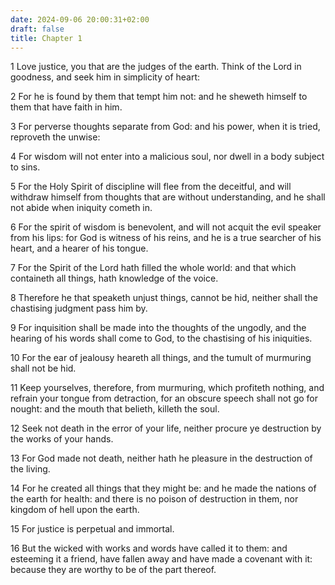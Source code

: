 ```yaml
---
date: 2024-09-06 20:00:31+02:00
draft: false
title: Chapter 1
---
```




1 Love justice, you that are the judges of the earth. Think of the Lord in goodness, and seek him in simplicity of heart:

2 For he is found by them that tempt him not: and he sheweth himself to them that have faith in him.

3 For perverse thoughts separate from God: and his power, when it is tried, reproveth the unwise:

4 For wisdom will not enter into a malicious soul, nor dwell in a body subject to sins.

5 For the Holy Spirit of discipline will flee from the deceitful, and will withdraw himself from thoughts that are without understanding, and he shall not abide when iniquity cometh in.

6 For the spirit of wisdom is benevolent, and will not acquit the evil speaker from his lips: for God is witness of his reins, and he is a true searcher of his heart, and a hearer of his tongue.

7 For the Spirit of the Lord hath filled the whole world: and that which containeth all things, hath knowledge of the voice.

8 Therefore he that speaketh unjust things, cannot be hid, neither shall the chastising judgment pass him by.

9 For inquisition shall be made into the thoughts of the ungodly, and the hearing of his words shall come to God, to the chastising of his iniquities.

10 For the ear of jealousy heareth all things, and the tumult of murmuring shall not be hid.

11 Keep yourselves, therefore, from murmuring, which profiteth nothing, and refrain your tongue from detraction, for an obscure speech shall not go for nought: and the mouth that belieth, killeth the soul.

12 Seek not death in the error of your life, neither procure ye destruction by the works of your hands.

13 For God made not death, neither hath he pleasure in the destruction of the living.

14 For he created all things that they might be: and he made the nations of the earth for health: and there is no poison of destruction in them, nor kingdom of hell upon the earth.

15 For justice is perpetual and immortal.

16 But the wicked with works and words have called it to them: and esteeming it a friend, have fallen away and have made a covenant with it: because they are worthy to be of the part thereof.

